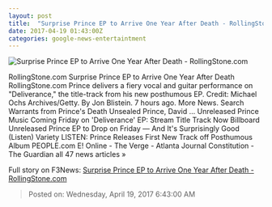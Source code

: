 ```yaml
---
layout: post
title:  "Surprise Prince EP to Arrive One Year After Death - RollingStone.com"
date: 2017-04-19 01:43:00Z
categories: google-news-entertaintment
---
```


![Surprise Prince EP to Arrive One Year After Death - RollingStone.com](http://img.wennermedia.com/social/gettyimages-74290175-a8af9725-721d-45dd-a86b-34fde4680f33.jpg)

RollingStone.com Surprise Prince EP to Arrive One Year After Death RollingStone.com Prince delivers a fiery vocal and guitar performance on "Deliverance," the title-track from his new posthumous EP. Credit: Michael Ochs Archives/Getty. By Jon Blistein. 7 hours ago. More News. Search Warrants from Prince's Death Unsealed Prince, David ... Unreleased Prince Music Coming Friday on 'Deliverance' EP: Stream Title Track Now Billboard Unreleased Prince EP to Drop on Friday — And It's Surprisingly Good (Listen) Variety LISTEN: Prince Releases First New Track off Posthumous Album PEOPLE.com E! Online - The Verge - Atlanta Journal Constitution - The Guardian all 47 news articles »


Full story on F3News: [Surprise Prince EP to Arrive One Year After Death - RollingStone.com](http://www.f3nws.com/n/qYA2GG)

> Posted on: Wednesday, April 19, 2017 6:43:00 AM
